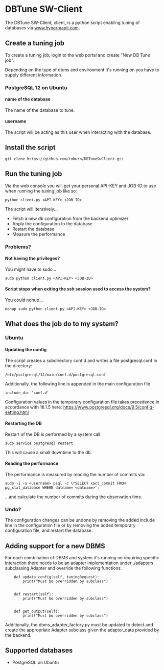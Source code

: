 # DBTune SW-Client
The DBTune SW-Client, client, is a python script enabling tuning of databases via www.hypermapit.com.

## Create a tuning job
To create a tuning job, login to the web portal and create "New DB Tune job".

Depending on the type of dbms and environment it's running on you have to supply different information.
### PostgreSQL 12 on Ubuntu
#### name of the database
The name of the database to tune.
#### username
The script will be acting as this user when interacting with the database.

## Install the script
```
git clone https://github.com/toburn/DBTuneSwClient.git
```

## Run the tuning job
Via the web console you will get your personal API-KEY and JOB-ID to use when running the tuning job like so:
```
python client.py <API-KEY> <JOB-ID>
```

The script will iteratively...
* Fetch a new db configuration from the backend optimizer
* Apply the configuration to the database
* Restart the database
* Measure the performance

### Problems?
#### Not having the privileges?
You might have to sudo...
```
sudo python client.py <API-KEY> <JOB-ID>
```
#### Script stops when exiting the ssh session used to access the system?
You could nohup...
```
nohup sudo python client.py <API-KEY> <JOB-ID>
```

## What does the job do to my system?
### Ubuntu
#### Updating the config
The script creates a subdirectory conf.d and writes a file postgresql.conf in the directory:
```
/etc/postgresql/12/main/conf.d/postgresql.conf
```
Additionally, the following line is appended in the main configuration file
```
include_dir 'conf.d'
```
Configuration values in the temporary configuration file takes precedence in accordance with 18.1.5 here:
https://www.postgresql.org/docs/9.5/config-setting.html
#### Restarting the DB
Restart of the DB is performed by a system call 
```
sudo service postgresql restart
```
This will cause a small downtime to the db.

#### Reading the performance
The performance is measured by reading the number of commits via:
```
sudo -i -u <username> psql -c \"SELECT xact_commit FROM pg_stat_database WHERE datname='<datname>';
```
...and calculate the number of commits during the observation time.

### Undo?
The configuration changes can be undone by removing the added include line in the configuration file
or by removing the added temporary configuration file, and restart the database.

## Adding support for a new DBMS
For each combination of DBMS and system it's running on requiring specific interaction there needs to be an
adapter implementation under ./adapters subclassing Adapter and override the following functions: 
```
    def update_config(self, tuningRequest):
        print("Must bo overridden by subclass")
    
    
    def restart(self):
        print("Must bo overridden by subclass")
        
    
    def get_output(self):
        print("Must bo overridden by subclass")
```

 Additionally, the dbms_adapter_factory.py must be updated to detect and create the appropriate Adapter subclass given
 the adapter_data provided by the backend.


## Supported databases
* PostgreSQL on Ubuntu
